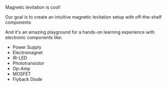 Magnetic levitation is cool! 

Our goal is to create an intuitive magnetic levitation setup with off-the-shelf components

And it's an amazing playground for a hands-on learning experience with electronic components like: 
- Power Supply 
- Electromagnet
- IR-LED
- Phototransistor
- Op-Amp
- MOSFET
- Flyback Diode

